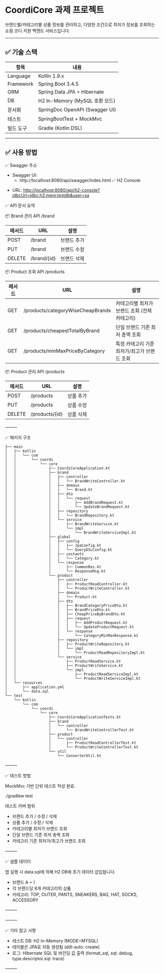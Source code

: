# CoordiCore 과제 프로젝트

브랜드별/카테고리별 상품 정보를 관리하고, 다양한 조건으로 최저가 정보를 조회하는 쇼핑 코디 지원 백엔드 서비스입니다.

---

## ✅ 기술 스택

| 항목       | 내용                                      |
|------------|-------------------------------------------|
| Language   | Kotlin 1.9.x                              |
| Framework  | Spring Boot 3.4.5                         |
| ORM        | Spring Data JPA + Hibernate               |
| DB         | H2 In-Memory (MySQL 호환 모드)            |
| 문서화     | SpringDoc OpenAPI (Swagger UI)            |
| 테스트     | SpringBootTest + MockMvc                  |
| 빌드 도구  | Gradle (Kotlin DSL)                       |

---

## ✅ 사용 방법

✅ Swagger 주소
* Swagger UI:
  * http://localhost:8080/api/swagger/index.html
✅ H2 Console
- URL: [http://localhost:8080/api/h2-console?jdbcUrl=jdbc:h2:mem:testdb&user=sa](http://localhost:8080/api/h2-console?jdbcUrl=jdbc:h2:mem:testdb&user=sa)


✅ API 문서 요약

📦 Brand 관리 API /brand

|메서드|URL|설명|
|--|--|--|
|POST|	/brand|	브랜드 추가|
|PUT|	/brand|	브랜드 수정|
|DELETE|	/brand/{id}|	브랜드 삭제|

📦 Product 조회 API /products

|메서드|URL|설명|
|--|--|--|
|GET|	/products/categoryWiseCheapBrands	|카테고리별 최저가 브랜드 조회 (전체 카테고리)|
|GET|	/products/cheapestTotalByBrand	|단일 브랜드 기준 최저 총액 조회|
|GET|	/products/minMaxPriceByCategory	|특정 카테고리 기준 최저가/최고가 브랜드 조회|

📦 Product 관리 API /products

|메서드|URL| 설명     |
|--|--|--------|
|POST|	/products| 	상품 추가 |
|PUT|	/products	| 상품 수정  |
|DELETE|	/products/{id}| 	상품 삭제 |


⸻

✅ 패키지 구조

```
├── main
│   ├── kotlin
│   │   └── com
│   │       └── coordi
│   │           └── core
│   │               ├── CoordiCoreApplication.kt
│   │               ├── brand
│   │               │   ├── controller
│   │               │   │   └── BrandWriteController.kt
│   │               │   ├── domain
│   │               │   │   └── Brand.kt
│   │               │   ├── dto
│   │               │   │   └── request
│   │               │   │       ├── AddBrandRequest.kt
│   │               │   │       └── UpdateBrandRequest.kt
│   │               │   ├── repository
│   │               │   │   └── BrandRepository.kt
│   │               │   └── service
│   │               │       ├── BrandWriteService.kt
│   │               │       └── impl
│   │               │           └── BrandWriteServiceImpl.kt
│   │               ├── global
│   │               │   ├── config
│   │               │   │   ├── JpaConfig.kt
│   │               │   │   └── QueryDSLConfig.kt
│   │               │   ├── costants
│   │               │   │   └── Category.kt
│   │               │   └── response
│   │               │       ├── CommonRes.kt
│   │               │       └── ResponseMsg.kt
│   │               └── product
│   │                   ├── controller
│   │                   │   ├── ProductReadController.kt
│   │                   │   └── ProductWriteController.kt
│   │                   ├── domain
│   │                   │   └── Product.kt
│   │                   ├── dto
│   │                   │   ├── BrandCategoryPriceDto.kt
│   │                   │   ├── BrandPriceDto.kt
│   │                   │   ├── CheapPriceByBrandDto.kt
│   │                   │   ├── request
│   │                   │   │   ├── AddProductRequest.kt
│   │                   │   │   └── UpdateProductRequest.kt
│   │                   │   └── response
│   │                   │       └── CategoryMinMaxResponse.kt
│   │                   ├── repository
│   │                   │   ├── ProductWriteRepository.kt
│   │                   │   └── impl
│   │                   │       └── ProductReadRepositoryImpl.kt
│   │                   └── service
│   │                       ├── ProductReadService.kt
│   │                       ├── ProductWriteService.kt
│   │                       └── impl
│   │                           ├── ProductReadServiceImpl.kt
│   │                           └── ProductWriteServiceImpl.kt
│   └── resources
│       ├── application.yml
│       └── data.sql
└── test
    └── kotlin
        └── com
            └── coordi
                └── core
                    ├── CoordiCoreApplicationTests.kt
                    ├── brand
                    │   └── controller
                    │       └── BrandWriteControllerTest.kt
                    ├── product
                    │   └── controller
                    │       ├── ProductReadControllerTest.kt
                    │       └── ProductWriteControllerTest.kt
                    └── util
                        └── ConverterUtil.kt

```

⸻

✅ 테스트 방법

MockMvc 기반 단위 테스트 작성 완료.

./gradlew test

테스트 커버 범위
* 브랜드 추가 / 수정 / 삭제
* 상품 추가 / 수정 / 삭제
* 카테고리별 최저가 브랜드 조회
* 단일 브랜드 기준 최저 총액 조회
* 카테고리 기준 최저가/최고가 브랜드 조회

⸻

✅ 샘플 데이터

앱 실행 시 data.sql에 의해 H2 DB에 초기 데이터 삽입됩니다.
* 브랜드 A ~ I
* 각 브랜드당 8개 카테고리의 상품
* 카테고리: TOP, OUTER, PANTS, SNEAKERS, BAG, HAT, SOCKS, ACCESSORY

⸻


⸻

✅ 기타 참고 사항
* 테스트 DB: H2 In-Memory (MODE=MYSQL)
* 테이블은 JPA로 자동 생성됨 (ddl-auto: create)
* 로그: Hibernate SQL 및 바인딩 값 출력 (format_sql, sql: debug, type.descriptor.sql: trace)

⸻